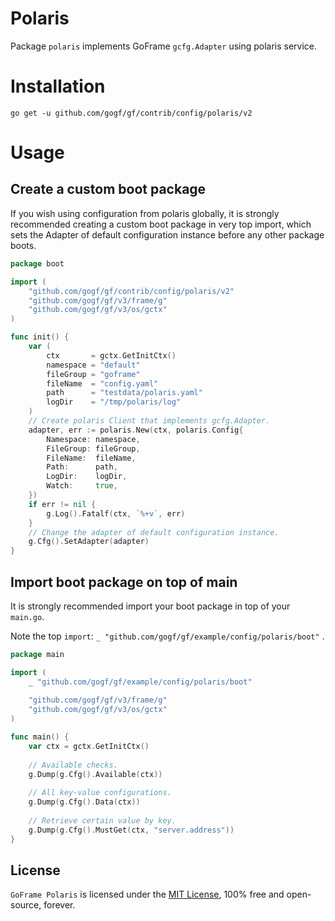 # Polaris

Package `polaris` implements GoFrame `gcfg.Adapter` using polaris service.

# Installation

```
go get -u github.com/gogf/gf/contrib/config/polaris/v2
```

# Usage

## Create a custom boot package

If you wish using configuration from polaris globally,
it is strongly recommended creating a custom boot package in very top import,
which sets the Adapter of default configuration instance before any other package boots.

```go
package boot

import (
    "github.com/gogf/gf/contrib/config/polaris/v2"
    "github.com/gogf/gf/v3/frame/g"
    "github.com/gogf/gf/v3/os/gctx"
)

func init() {
    var (
        ctx       = gctx.GetInitCtx()
        namespace = "default"
        fileGroup = "goframe"
        fileName  = "config.yaml"
        path      = "testdata/polaris.yaml"
        logDir    = "/tmp/polaris/log"
    )
    // Create polaris Client that implements gcfg.Adapter.
    adapter, err := polaris.New(ctx, polaris.Config{
        Namespace: namespace,
        FileGroup: fileGroup,
        FileName:  fileName,
        Path:      path,
        LogDir:    logDir,
        Watch:     true,
    })
    if err != nil {
        g.Log().Fatalf(ctx, `%+v`, err)
    }
    // Change the adapter of default configuration instance.
    g.Cfg().SetAdapter(adapter)
}
```

## Import boot package on top of main

It is strongly recommended import your boot package in top of your `main.go`.

Note the top `import`: `_ "github.com/gogf/gf/example/config/polaris/boot"` .

```go
package main

import (
    _ "github.com/gogf/gf/example/config/polaris/boot"
    
    "github.com/gogf/gf/v3/frame/g"
    "github.com/gogf/gf/v3/os/gctx"
)

func main() {
    var ctx = gctx.GetInitCtx()
    
    // Available checks.
    g.Dump(g.Cfg().Available(ctx))
    
    // All key-value configurations.
    g.Dump(g.Cfg().Data(ctx))
    
    // Retrieve certain value by key.
    g.Dump(g.Cfg().MustGet(ctx, "server.address"))
}
```

## License

`GoFrame Polaris` is licensed under the [MIT License](../../../LICENSE), 100% free and open-source, forever.
